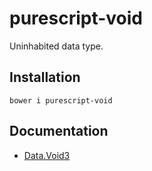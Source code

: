 # purescript-void

Uninhabited data type.

## Installation

```
bower i purescript-void
```

## Documentation

- [Data.Void3](docs/Data/Void3.md)
